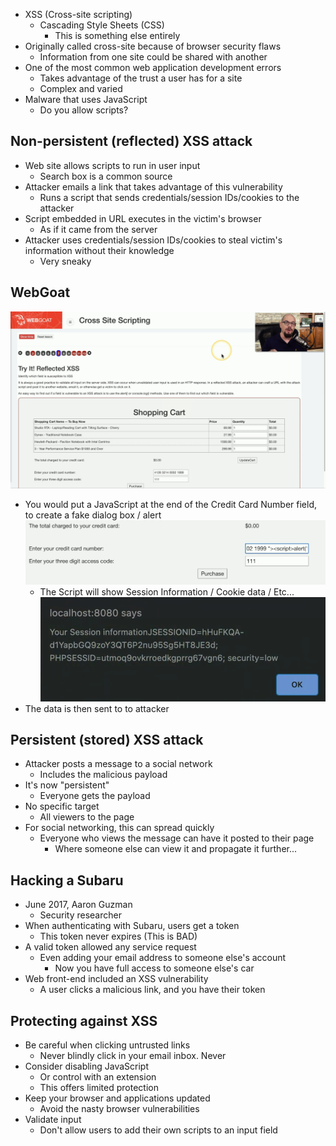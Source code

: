 - XSS (Cross-site scripting)
	- Cascading Style Sheets (CSS)
		- This is something else entirely
- Originally called cross-site because of browser security flaws
	- Information from one site could be shared with another
- One of the most common web application development errors
	- Takes advantage of the trust a user has for a site
	- Complex and varied
- Malware that uses JavaScript
	- Do you allow scripts?

## Non-persistent (reflected) XSS attack
- Web site allows scripts to run in user input
	- Search box is a common source
- Attacker emails a link that takes advantage of this vulnerability
	- Runs a script that sends credentials/session IDs/cookies to the attacker
- Script embedded in URL executes in the victim's browser
	- As if it came from the server
- Attacker uses credentials/session IDs/cookies to steal victim's information without their knowledge
	- Very sneaky

## WebGoat
![](../Images/240509-69.png)
- You would put a JavaScript at the end of the Credit Card Number field, to create a fake dialog box / alert
![](../Images/240509-70.png)
	- The Script will show Session Information / Cookie data / Etc...
![](../Images/240509-71.png)
- The data is then sent to to attacker

## Persistent (stored) XSS attack
- Attacker posts a message to a social network
	- Includes the malicious payload
- It's now "persistent"
	- Everyone gets the payload
- No specific target
	- All viewers to the page
- For social networking, this can spread quickly
	- Everyone who views the message can have it posted to their page
		- Where someone else can view it and propagate it further...

## Hacking a Subaru
- June 2017, Aaron Guzman
	- Security researcher
- When authenticating with Subaru, users get a token
	- This token never expires (This is BAD)
- A valid token allowed any service request
	- Even adding your email address to someone else's account
		- Now you have full access to someone else's car
- Web front-end included an XSS vulnerability
	- A user clicks a malicious link, and you have their token

## Protecting against XSS
- Be careful when clicking untrusted links
	- Never blindly click in your email inbox. Never
- Consider disabling JavaScript
	- Or control with an extension
	- This offers limited protection
- Keep your browser and applications updated
	- Avoid the nasty browser vulnerabilities
- Validate input
	- Don't allow users to add their own scripts to an input field

